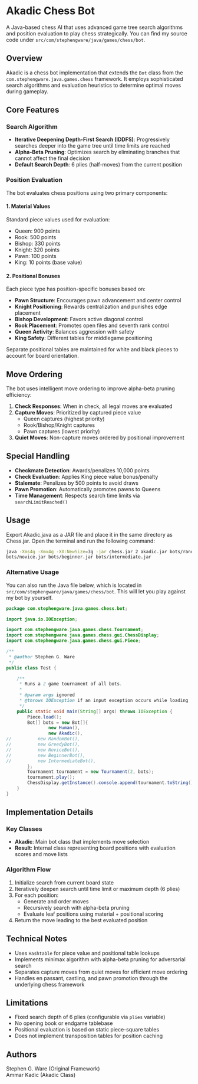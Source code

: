 # Akadic Chess Bot

A Java-based chess AI that uses advanced game tree search algorithms and position evaluation to play chess strategically.
You can find my source code under `src/com/stephengware/java/games/chess/bot`.

## Overview

Akadic is a chess bot implementation that extends the `Bot` class from the `com.stephengware.java.games.chess` framework. It employs sophisticated search algorithms and evaluation heuristics to determine optimal moves during gameplay.

## Core Features

### Search Algorithm

* **Iterative Deepening Depth-First Search (IDDFS)**: Progressively searches deeper into the game tree until time limits are reached
* **Alpha-Beta Pruning**: Optimizes search by eliminating branches that cannot affect the final decision
* **Default Search Depth**: 6 plies (half-moves) from the current position

### Position Evaluation

The bot evaluates chess positions using two primary components:

#### 1. Material Values

Standard piece values used for evaluation:

* Queen: 900 points
* Rook: 500 points
* Bishop: 330 points
* Knight: 320 points
* Pawn: 100 points
* King: 10 points (base value)

#### 2. Positional Bonuses

Each piece type has position-specific bonuses based on:

* **Pawn Structure**: Encourages pawn advancement and center control
* **Knight Positioning**: Rewards centralization and punishes edge placement
* **Bishop Development**: Favors active diagonal control
* **Rook Placement**: Promotes open files and seventh rank control
* **Queen Activity**: Balances aggression with safety
* **King Safety**: Different tables for middlegame positioning

Separate positional tables are maintained for white and black pieces to account for board orientation.

## Move Ordering

The bot uses intelligent move ordering to improve alpha-beta pruning efficiency:

1. **Check Responses**: When in check, all legal moves are evaluated
2. **Capture Moves**: Prioritized by captured piece value
   * Queen captures (highest priority)
   * Rook/Bishop/Knight captures
   * Pawn captures (lowest priority)
3. **Quiet Moves**: Non-capture moves ordered by positional improvement

## Special Handling

* **Checkmate Detection**: Awards/penalizes 10,000 points
* **Check Evaluation**: Applies King piece value bonus/penalty
* **Stalemate**: Penalizes by 500 points to avoid draws
* **Pawn Promotion**: Automatically promotes pawns to Queens
* **Time Management**: Respects search time limits via `searchLimitReached()`

## Usage
Export Akadic.java as a JAR file and place it in the same directory as Chess.jar.
Open the terminal and run the following command:
```bash
java -Xms4g -Xmx4g -XX:NewSize=3g -jar chess.jar 2 akadic.jar bots/random.jar bots/greedy.jar
bots/novice.jar bots/beginner.jar bots/intermediate.jar
```
### Alternative Usage
You can also run the Java file below, which is located in `src/com/stephengware/java/games/chess/bot`.
This will let you play against my bot by yourself.

```java
package com.stephengware.java.games.chess.bot;

import java.io.IOException;

import com.stephengware.java.games.chess.Tournament;
import com.stephengware.java.games.chess.gui.ChessDisplay;
import com.stephengware.java.games.chess.gui.Piece;

/**
 * @author Stephen G. Ware
 */
public class Test {

	/**
	 * Runs a 2 game tournament of all bots.
	 * 
	 * @param args ignored
	 * @throws IOException if an input exception occurs while loading
	 */
	public static void main(String[] args) throws IOException {
		Piece.load();
		Bot[] bots = new Bot[]{
				new Human(),
				new Akadic(),
//			new RandomBot(),
//			new GreedyBot(),
//			new NoviceBot(),
//			new BeginnerBot(),
//			new IntermediateBot(),
		};
		Tournament tournament = new Tournament(2, bots);
		tournament.play();
		ChessDisplay.getInstance().console.append(tournament.toString());
	}
}
```

## Implementation Details

### Key Classes

* **Akadic**: Main bot class that implements move selection
* **Result**: Internal class representing board positions with evaluation scores and move lists

### Algorithm Flow

1. Initialize search from current board state
2. Iteratively deepen search until time limit or maximum depth (6 plies)
3. For each position:
   * Generate and order moves
   * Recursively search with alpha-beta pruning
   * Evaluate leaf positions using material + positional scoring
4. Return the move leading to the best evaluated position

## Technical Notes

* Uses `Hashtable` for piece value and positional table lookups
* Implements minimax algorithm with alpha-beta pruning for adversarial search
* Separates capture moves from quiet moves for efficient move ordering
* Handles en passant, castling, and pawn promotion through the underlying chess framework

## Limitations

* Fixed search depth of 6 plies (configurable via `plies` variable)
* No opening book or endgame tablebase
* Positional evaluation is based on static piece-square tables
* Does not implement transposition tables for position caching

## Authors

Stephen G. Ware (Original Framework)  
Ammar Kadic (Akadic Class)
